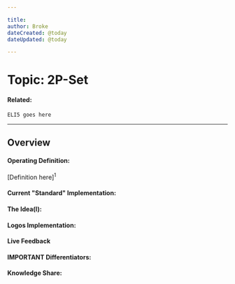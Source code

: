 ```yaml
---

title:
author: Broke
dateCreated: @today
dateUpdated: @today

---
```


# Topic: 2P-Set
#### Related:
`ELI5 goes here`

---

## Overview

#### Operating Definition:
[Definition here]<sup>1</sup>

#### Current "Standard" Implementation:


#### The Idea(l):


#### Logos Implementation:


#### Live Feedback


#### IMPORTANT Differentiators:


#### Knowledge Share: